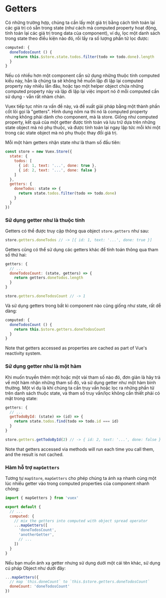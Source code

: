 # Getters

Có những trường hợp, chúng ta cần lấy một giá trị bằng cách tính toán lại các giá trị có sẵn trong state (như cách mà computed property hoạt động, tính toán lại các giá trị trong data của component), ví dụ, lọc một danh sách trong state theo điều kiện nào đó, rồi lấy ra số lượng phần tử lọc được:

``` js
computed: {
  doneTodosCount () {
    return this.$store.state.todos.filter(todo => todo.done).length
  }
}
```

Nếu có nhiều hơn một component cần sử dụng những thuộc tính computed kiểu này, hẳn là chúng ta sẽ không hề muốn lặp đi lặp lại computed property này nhiều lần đâu, hoặc tạo một helper object chứa những computed property này và lặp đi lặp lại việc import nó ở mỗi computed cần sử dụng - vẫn rất nhàm chán.

Vuex tiếp tục nhìn ra vấn đề này, và đề xuất giải pháp bằng một thành phần cốt lõi gọi là "getters". Hình dung nôm na thì nó là computed property nhưng không phải dành cho component, mà là store. Giống như computed property, kết quả của một getter được tính toán và lưu trữ dựa trên những state object mà nó phụ thuộc, và được tính toán lại ngay lập tức mỗi khi một trong các state object mà nó phụ thuộc thay đổi giá trị.

Mỗi một hàm getters nhận state như là tham số đầu tiên:

``` js
const store = new Vuex.Store({
  state: {
    todos: [
      { id: 1, text: '...', done: true },
      { id: 2, text: '...', done: false }
    ]
  },
  getters: {
    doneTodos: state => {
      return state.todos.filter(todo => todo.done)
    }
  }
})
```

### Sử dụng getter như là thuộc tính

Getters có thể được truy cập thông qua object `store.getters` như sau:

``` js
store.getters.doneTodos // -> [{ id: 1, text: '...', done: true }]
```

Getters cũng có thể sử dụng các getters khác để tính toán thông qua tham số thứ hai:

``` js
getters: {
  // ...
  doneTodosCount: (state, getters) => {
    return getters.doneTodos.length
  }
}
```

``` js
store.getters.doneTodosCount // -> 1
```

Và sử dụng getters trong bất kì component nào cũng giống như state, rất dễ dàng:

``` js
computed: {
  doneTodosCount () {
    return this.$store.getters.doneTodosCount
  }
}
```

Note that getters accessed as properties are cached as part of Vue's reactivity system.

### Sử dụng getter như là một hàm

Khi muốn truyền thêm một hoặc một vài tham số nào đó, đơn giản là hãy trả về một hàm nhận những tham số đó, và sử dụng getter như một hàm bình thường. Một ví dụ là khi chúng ta cần truy vấn hoặc lọc ra những phần tử trên danh sách thuộc state, và tham số truy vấn/lọc không cần thiết phải có mặt trong state:

```js
getters: {
  // ...
  getTodoById: (state) => (id) => {
    return state.todos.find(todo => todo.id === id)
  }
}
```

``` js
store.getters.getTodoById(2) // -> { id: 2, text: '...', done: false }
```

Note that getters accessed via methods will run each time you call them, and the result is not cached.

### Hàm hỗ trợ `mapGetters`

Tương tự `mapStore`, `mapGetters` cho phép chúng ta ánh xạ nhanh cùng một lúc nhiều getter vào trong computed properties của component nhanh chóng:

``` js
import { mapGetters } from 'vuex'

export default {
  // ...
  computed: {
    // mix the getters into computed with object spread operator
    ...mapGetters([
      'doneTodosCount',
      'anotherGetter',
      // ...
    ])
  }
}
```

Nếu bạn muốn ánh xạ getter nhưng sử dụng dưới một cái tên khác, sử dụng cú pháp Object như dưới đây:

``` js
...mapGetters({
  // map `this.doneCount` to `this.$store.getters.doneTodosCount`
  doneCount: 'doneTodosCount'
})
```
